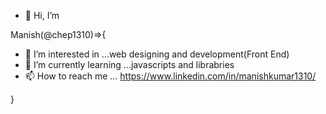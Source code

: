 - 👋 Hi, I’m

Manish(@chep1310)=>{
- 👀 I’m interested in ...web designing and development(Front End)
- 🌱 I’m currently learning ...javascripts and librabries
- 📫 How to reach me ... https://www.linkedin.com/in/manishkumar1310/
  
}

